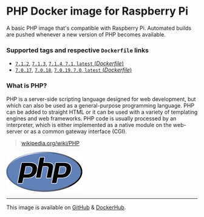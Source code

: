 # PHP Docker image for Raspberry Pi

A basic PHP image that's compatible with Raspberry Pi. Automated builds are pushed whenever a new version of PHP becomes available.

### Supported tags and respective `Dockerfile` links

- [`7.1.2`](https://github.com/wouterds/rpi-php/tree/7.1.2/Dockerfile), [`7.1.3`](https://github.com/wouterds/rpi-php/tree/7.1.3/Dockerfile), [`7.1.4`, `7.1`, `latest` (*Dockerfile*)](https://github.com/wouterds/rpi-php/tree/7.1.4/Dockerfile)
- [`7.0.17`](https://github.com/wouterds/rpi-php/tree/7.0.17/Dockerfile), [`7.0.18`](https://github.com/wouterds/rpi-php/tree/7.0.18/Dockerfile), [`7.0.19`, `7.0`, `latest` (*Dockerfile*)](https://github.com/wouterds/rpi-php/tree/7.0.19/Dockerfile)

### What is PHP?

PHP is a server-side scripting language designed for web development, but which can also be used as a general-purpose programming language. PHP can be added to straight HTML or it can be used with a variety of templating engines and web frameworks. PHP code is usually processed by an interpreter, which is either implemented as a native module on the web-server or as a common gateway interface (CGI).

> [wikipedia.org/wiki/PHP](http://en.wikipedia.org/wiki/PHP)

![logo](https://raw.githubusercontent.com/docker-library/docs/01c12653951b2fe592c1f93a13b4e289ada0e3a1/php/logo.png)

---

This image is available on [GitHub](https://github.com/wouterds/rpi-php) & [DockerHub](https://hub.docker.com/r/wouterds/rpi-php).
